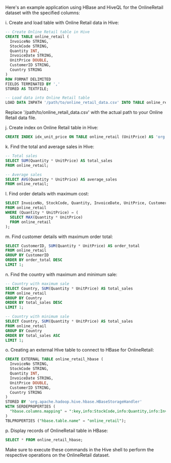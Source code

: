 Here's an example application using HBase and HiveQL for the OnlineRetail dataset with the specified columns:

i. Create and load table with Online Retail data in Hive:

```sql
-- Create Online Retail table in Hive
CREATE TABLE online_retail (
  InvoiceNo STRING,
  StockCode STRING,
  Quantity INT,
  InvoiceDate STRING,
  UnitPrice DOUBLE,
  CustomerID STRING,
  Country STRING
)
ROW FORMAT DELIMITED
FIELDS TERMINATED BY ','
STORED AS TEXTFILE;

-- Load data into Online Retail table
LOAD DATA INPATH '/path/to/online_retail_data.csv' INTO TABLE online_retail;
```

Replace '/path/to/online_retail_data.csv' with the actual path to your Online Retail data file.

j. Create index on Online Retail table in Hive:
```sql
CREATE INDEX idx_unit_price ON TABLE online_retail (UnitPrice) AS 'org.apache.hadoop.hive.ql.index.compact.CompactIndexHandler' WITH DEFERRED REBUILD;
```

k. Find the total and average sales in Hive:
```sql
-- Total sales
SELECT SUM(Quantity * UnitPrice) AS total_sales
FROM online_retail;

-- Average sales
SELECT AVG(Quantity * UnitPrice) AS average_sales
FROM online_retail;
```

l. Find order details with maximum cost:
```sql
SELECT InvoiceNo, StockCode, Quantity, InvoiceDate, UnitPrice, CustomerID, Country
FROM online_retail
WHERE (Quantity * UnitPrice) = (
  SELECT MAX(Quantity * UnitPrice)
  FROM online_retail
);
```

m. Find customer details with maximum order total:
```sql
SELECT CustomerID, SUM(Quantity * UnitPrice) AS order_total
FROM online_retail
GROUP BY CustomerID
ORDER BY order_total DESC
LIMIT 1;
```

n. Find the country with maximum and minimum sale:
```sql
-- Country with maximum sale
SELECT Country, SUM(Quantity * UnitPrice) AS total_sales
FROM online_retail
GROUP BY Country
ORDER BY total_sales DESC
LIMIT 1;

-- Country with minimum sale
SELECT Country, SUM(Quantity * UnitPrice) AS total_sales
FROM online_retail
GROUP BY Country
ORDER BY total_sales ASC
LIMIT 1;
```

o. Creating an external Hive table to connect to HBase for OnlineRetail:
```sql
CREATE EXTERNAL TABLE online_retail_hbase (
  InvoiceNo STRING,
  StockCode STRING,
  Quantity INT,
  InvoiceDate STRING,
  UnitPrice DOUBLE,
  CustomerID STRING,
  Country STRING
)
STORED BY 'org.apache.hadoop.hive.hbase.HBaseStorageHandler'
WITH SERDEPROPERTIES (
  "hbase.columns.mapping" = ":key,info:StockCode,info:Quantity,info:InvoiceDate,info:UnitPrice,info:CustomerID,info:Country"
)
TBLPROPERTIES ("hbase.table.name" = "online_retail");
```

p. Display records of OnlineRetail table in HBase:
```sql
SELECT * FROM online_retail_hbase;
```

Make sure to execute these commands in the Hive shell to perform the respective operations on the OnlineRetail dataset.

